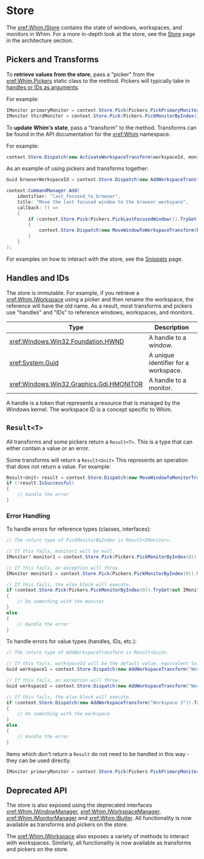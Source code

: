 # Store

The <xref:Whim.IStore> contains the state of windows, workspaces, and monitors in Whim. For a more in-depth look at the store, see the [Store](../architecture/store.md) page in the architecture section.

## Pickers and Transforms

To **retrieve values from the store**, pass a "picker" from the <xref:Whim.Pickers> static class to the <xref href="Whim.IStore.Pick``1(Whim.Picker{``0})" /> method. Pickers will typically take in [handles or IDs as arguments](#handles-and-ids).

For example:

```csharp
IMonitor primaryMonitor = context.Store.Pick(Pickers.PickPrimaryMonitor());
IMonitor thirdMonitor = context.Store.Pick(Pickers.PickMonitorByIndex(2)).Value;
```

To **update Whim's state**, pass a "transform" to the <xref href="Whim.IStore.Dispatch``1(Whim.Transform{``0})" /> method. Transforms can be found in the API documentation for the <xref:Whim> namespace.

For example:

```csharp
context.Store.Dispatch(new ActivateWorkspaceTransform(workspaceId, monitor.Handle));
```

As an example of using pickers and transforms together:

```csharp
Guid browserWorkspaceId = context.Store.Dispatch(new AddWorkspaceTransform("Browser")).Value;

context.CommandManager.Add(
    identifier: "last_focused_to_browser",
    title: "Move the last focused window to the browser workspace",
    callback: () =>
    {
        if (context.Store.Pick(Pickers.PickLastFocusedWindow()).TryGet(out IWindow window))
        {
            context.Store.Dispatch(new MoveWindowToWorkspaceTransform(browserWorkspaceId, window.Handle));
        }
    }
);
```

For examples on how to interact with the store, see the [Snippets](snippets.md) page.

## Handles and IDs

The store is immutable. For example, if you retrieve a <xref:Whim.IWorkspace> using a picker and then rename the workspace, the reference will have the old name. As a result, most transforms and pickers use "handles" and "IDs" to reference windows, workspaces, and monitors.

| Type                                       | Description                          |
| ------------------------------------------ | ------------------------------------ |
| <xref:Windows.Win32.Foundation.HWND>       | A handle to a window.                |
| <xref:System.Guid>                         | A unique identifier for a workspace. |
| <xref:Windows.Win32.Graphics.Gdi.HMONITOR> | A handle to a monitor.               |

A handle is a token that represents a resource that is managed by the Windows kernel. The workspace ID is a concept specific to Whim.

## `Result<T>`

All transforms and some pickers return a `Result<T>`. This is a type that can either contain a value or an error.

Some transforms will return a `Result<Unit>` This represents an operation that does not return a value. For example:

```csharp
Result<Unit> result = context.Store.Dispatch(new MoveWindowToMonitorTransform(monitorHandle, windowHandle));
if (!result.IsSuccessful)
{
    // Handle the error
}
```

### Error Handling

To handle errors for reference types (classes, interfaces):

```csharp
// The return type of PickMonitorByIndex is Result<IMonitor>.

// If this fails, monitor1 will be null.
IMonitor? monitor1 = context.Store.Pick(Pickers.PickMonitorByIndex(0)).ValueOrDefault;

// If this fails, an exception will throw.
IMonitor monitor2 = context.Store.Pick(Pickers.PickMonitorByIndex(0)).Value;

// If this fails, the else block will execute.
if (context.Store.Pick(Pickers.PickMonitorByIndex(0)).TryGet(out IMonitor monitor3))
{
    // Do something with the monitor
}
else
{
    // Handle the error
}
```

To handle errors for value types (handles, IDs, etc.):

```csharp
// The return type of AddWorkspaceTransform is Result<Guid>.

// If this fails, workspaceId will be the default value, equivalent to all bits being 0.
Guid workspace1 = context.Store.Dispatch(new AddWorkspaceTransform("Workspace 1")).ValueOrDefault;

// If this fails, an exception will throw.
Guid workspace2 = context.Store.Dispatch(new AddWorkspaceTransform("Workspace 2")).Value;

// If this fails, the else block will execute.
if (context.Store.Dispatch(new AddWorkspaceTransform("Workspace 3")).TryGet(out Guid workspace3))
{
    // Do something with the workspace
}
else
{
    // Handle the error
}
```

Items which don't return a `Result` do not need to be handled in this way - they can be used directly.

```csharp
IMonitor primaryMonitor = context.Store.Pick(Pickers.PickPrimaryMonitor());
```

## Deprecated API

The store is also exposed using the deprecated interfaces <xref:Whim.IWindowManager>, <xref:Whim.IWorkspaceManager>, <xref:Whim.IMonitorManager> and <xref:Whim.IButler>. All functionality is now available as transforms and pickers on the store.

The <xref:Whim.IWorkspace> also exposes a variety of methods to interact with workspaces. Similarly, all functionality is now available as transforms and pickers on the store.
